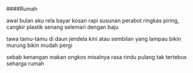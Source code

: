 ####Rumah

awal bulan aku rela bayar kosan
rapi susunan perabot ringkas
piring, cangkir plastik
senang selemari dengan baju

tawa tamu-tamu di daun jendela 
kini atau sembilan yang lampau
bikin murung bikin mudah pergi

sebab kenangan makan ongkos 
misalnya rasa rindu pulang
tak tertebus seharga rumah